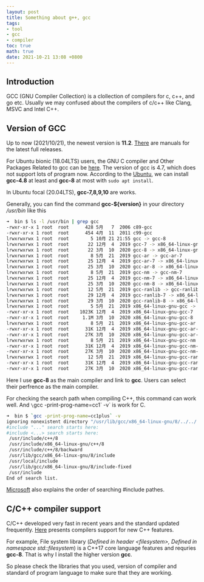 ```yaml
---
layout: post
title: Something about g++, gcc
tags:
- tool
- gcc
- compiler
toc: true
math: true
date: 2021-10-21 13:08 +0800
---
```

## Introduction
GCC (GNU Compiler Collection) is a clollection of compilers for c, c++, and go etc. Usually we may confused about the compilers of c/c++ like Clang, MSVC and Intel C++.

## Version of GCC
Up to now (2021/10/21), the newest version is **11.2**. [There](https://gcc.gnu.org/onlinedocs/) are manuals for the latest full releases.

For Ubuntu bionic (18.04LTS) users, the GNU C compiler and Other Packages Related to gcc can be [here](https://packages.ubuntu.com/bionic/gcc). The version of gcc is 4.7, which does not support lots of program now. According to the [Ubuntu](https://packages.ubuntu.com/search?keywords=gcc-8), we can install **gcc-4.8** at least and **gcc-8** at most with `sudo apt install`.

In Ubuntu focal (20.04LTS), **gcc-7,8,9,10** are works.

Generally, you can find the command **gcc-${version}** in your directory */usr/bin* like this
```bash
➜  bin $ ls -l /usr/bin | grep gcc
-rwxr-xr-x 1 root  root      428 5月   7  2006 c89-gcc
-rwxr-xr-x 1 root  root      454 4月  11  2011 c99-gcc
lrwxrwxrwx 1 root  root        5 10月 21 21:55 gcc -> gcc-8
lrwxrwxrwx 1 root  root       22 12月  4  2019 gcc-7 -> x86_64-linux-gnu-gcc-7
lrwxrwxrwx 1 root  root       22 3月  10  2020 gcc-8 -> x86_64-linux-gnu-gcc-8
lrwxrwxrwx 1 root  root        8 5月  21  2019 gcc-ar -> gcc-ar-7
lrwxrwxrwx 1 root  root       25 12月  4  2019 gcc-ar-7 -> x86_64-linux-gnu-gcc-ar-7
lrwxrwxrwx 1 root  root       25 3月  10  2020 gcc-ar-8 -> x86_64-linux-gnu-gcc-ar-8
lrwxrwxrwx 1 root  root        8 5月  21  2019 gcc-nm -> gcc-nm-7
lrwxrwxrwx 1 root  root       25 12月  4  2019 gcc-nm-7 -> x86_64-linux-gnu-gcc-nm-7
lrwxrwxrwx 1 root  root       25 3月  10  2020 gcc-nm-8 -> x86_64-linux-gnu-gcc-nm-8
lrwxrwxrwx 1 root  root       12 5月  21  2019 gcc-ranlib -> gcc-ranlib-7
lrwxrwxrwx 1 root  root       29 12月  4  2019 gcc-ranlib-7 -> x86_64-linux-gnu-gcc-ranlib-7
lrwxrwxrwx 1 root  root       29 3月  10  2020 gcc-ranlib-8 -> x86_64-linux-gnu-gcc-ranlib-8
lrwxrwxrwx 1 root  root        5 5月  21  2019 x86_64-linux-gnu-gcc -> gcc-7
-rwxr-xr-x 1 root  root    1023K 12月  4  2019 x86_64-linux-gnu-gcc-7
-rwxr-xr-x 1 root  root     1.1M 3月  10  2020 x86_64-linux-gnu-gcc-8
lrwxrwxrwx 1 root  root        8 5月  21  2019 x86_64-linux-gnu-gcc-ar -> gcc-ar-7
-rwxr-xr-x 1 root  root      31K 12月  4  2019 x86_64-linux-gnu-gcc-ar-7
-rwxr-xr-x 1 root  root      27K 3月  10  2020 x86_64-linux-gnu-gcc-ar-8
lrwxrwxrwx 1 root  root        8 5月  21  2019 x86_64-linux-gnu-gcc-nm -> gcc-nm-7
-rwxr-xr-x 1 root  root      31K 12月  4  2019 x86_64-linux-gnu-gcc-nm-7
-rwxr-xr-x 1 root  root      27K 3月  10  2020 x86_64-linux-gnu-gcc-nm-8
lrwxrwxrwx 1 root  root       12 5月  21  2019 x86_64-linux-gnu-gcc-ranlib -> gcc-ranlib-7
-rwxr-xr-x 1 root  root      31K 12月  4  2019 x86_64-linux-gnu-gcc-ranlib-7
-rwxr-xr-x 1 root  root      27K 3月  10  2020 x86_64-linux-gnu-gcc-ranlib-8
```

Here I use **gcc-8** as the main compiler and link to **gcc**. Users can select their perfrence as the main compiler.

For checking the search path when compiling C++, this command can work well. And `\`gcc -print-prog-name=cc1\` -v` is work for C.
```bash
➜  bin $ `gcc -print-prog-name=cc1plus` -v
ignoring nonexistent directory "/usr/lib/gcc/x86_64-linux-gnu/8/../../../../x86_64-linux-gnu/include"
#include "..." search starts here:
#include <...> search starts here:
 /usr/include/c++/8
 /usr/include/x86_64-linux-gnu/c++/8
 /usr/include/c++/8/backward
 /usr/lib/gcc/x86_64-linux-gnu/8/include
 /usr/local/include
 /usr/lib/gcc/x86_64-linux-gnu/8/include-fixed
 /usr/include
End of search list.
```

[Microsoft](https://docs.microsoft.com/en-us/cpp/preprocessor/hash-include-directive-c-cpp?redirectedfrom=MSDN&view=msvc-160) also explains the order of searching \#include pathes.



## C/C++ compiler support
C/C++ developed very fast in recent years and the standard updated frequently. [Here](https://en.cppreference.com/w/cpp/compiler_support) presents compilers support for new C++ features. 

For example, File system library (*Defined in header \<filesystem\>, Defined in namespace std::filesystem*) is a C++17 core language features and requries **gcc-8**. That is why I install the higher version **gcc**. 

So please check the libraries that you used, version of compiler and standard of program language to make sure that they are working.
